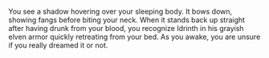 You see a shadow hovering over your sleeping body. It bows down, showing fangs before biting your neck. When it stands back up straight after having drunk from your blood, you recognize Idrinth in his grayish elven armor quickly retreating from your bed. As you awake, you are unsure if you really dreamed it or not.
